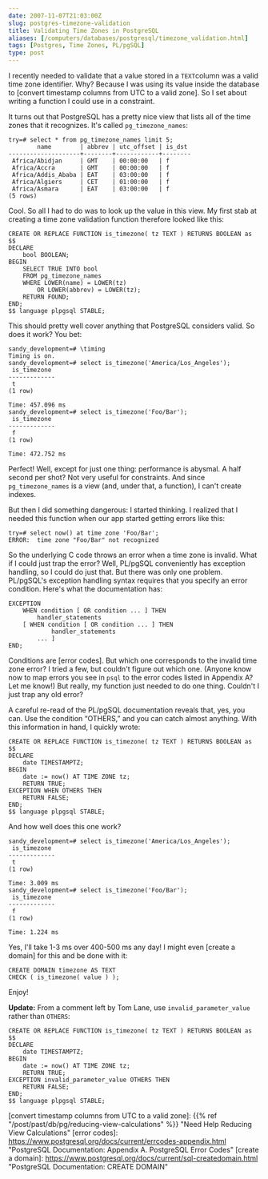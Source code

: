 ```yaml
--- 
date: 2007-11-07T21:03:00Z
slug: postgres-timezone-validation
title: Validating Time Zones in PostgreSQL
aliases: [/computers/databases/postgresql/timezone_validation.html]
tags: [Postgres, Time Zones, PL/pgSQL]
type: post
---
```


I recently needed to validate that a value stored in a `TEXT`column was a valid
time zone identifier. Why? Because I was using its value inside the database to
[convert timestamp columns from UTC to a valid zone]. So I set about writing a
function I could use in a constraint.

It turns out that PostgreSQL has a pretty nice view that lists all of the time
zones that it recognizes. It's called `pg_timezone_names`:

    try=# select * from pg_timezone_names limit 5;
            name        | abbrev | utc_offset | is_dst 
    --------------------+--------+------------+--------
     Africa/Abidjan     | GMT    | 00:00:00   | f
     Africa/Accra       | GMT    | 00:00:00   | f
     Africa/Addis_Ababa | EAT    | 03:00:00   | f
     Africa/Algiers     | CET    | 01:00:00   | f
     Africa/Asmara      | EAT    | 03:00:00   | f
    (5 rows)

Cool. So all I had to do was to look up the value in this view. My first stab at
creating a time zone validation function therefore looked like this:


``` postgres
CREATE OR REPLACE FUNCTION is_timezone( tz TEXT ) RETURNS BOOLEAN as $$
DECLARE
    bool BOOLEAN;
BEGIN
    SELECT TRUE INTO bool
    FROM pg_timezone_names
    WHERE LOWER(name) = LOWER(tz)
        OR LOWER(abbrev) = LOWER(tz);
    RETURN FOUND;
END;
$$ language plpgsql STABLE;
```

This should pretty well cover anything that PostgreSQL considers valid. So does
it work? You bet:

    sandy_development=# \timing
    Timing is on.
    sandy_development=# select is_timezone('America/Los_Angeles');
     is_timezone 
    -------------
     t
    (1 row)

    Time: 457.096 ms
    sandy_development=# select is_timezone('Foo/Bar');
     is_timezone 
    -------------
     f
    (1 row)

    Time: 472.752 ms

Perfect! Well, except for just one thing: performance is abysmal. A half second
per shot? Not very useful for constraints. And since `pg_timezone_names` is a
view (and, under that, a function), I can't create indexes.

But then I did something dangerous: I started thinking. I realized that I needed
this function when our app started getting errors like this:

    try=# select now() at time zone 'Foo/Bar';
    ERROR:  time zone "Foo/Bar" not recognized

So the underlying C code throws an error when a time zone is invalid. What if I
could just trap the error? Well, PL/pgSQL conveniently has exception handling,
so I could do just that. But there was only one problem. PL/pgSQL's exception
handling syntax requires that you specify an error condition. Here's what the
documentation has:

``` postgres
EXCEPTION
    WHEN condition [ OR condition ... ] THEN
        handler_statements
    [ WHEN condition [ OR condition ... ] THEN
            handler_statements
        ... ]
END;
```

Conditions are [error codes]. But which one corresponds to the invalid time zone
error? I tried a few, but couldn't figure out which one. (Anyone know now to map
errors you see in `psql` to the error codes listed in Appendix A? Let me know!)
But really, my function just needed to do one thing. Couldn't I just trap any
old error?

A careful re-read of the PL/pgSQL documentation reveals that, yes, you can. Use
the condition “OTHERS,” and you can catch almost anything. With this information
in hand, I quickly wrote:

``` postgres
CREATE OR REPLACE FUNCTION is_timezone( tz TEXT ) RETURNS BOOLEAN as $$
DECLARE
    date TIMESTAMPTZ;
BEGIN
    date := now() AT TIME ZONE tz;
    RETURN TRUE;
EXCEPTION WHEN OTHERS THEN
    RETURN FALSE;
END;
$$ language plpgsql STABLE;
```

And how well does this one work?

    sandy_development=# select is_timezone('America/Los_Angeles');
     is_timezone 
    -------------
     t
    (1 row)

    Time: 3.009 ms
    sandy_development=# select is_timezone('Foo/Bar');
     is_timezone 
    -------------
     f
    (1 row)

    Time: 1.224 ms

Yes, I'll take 1-3 ms over 400-500 ms any day! I might even [create a domain]
for this and be done with it:

``` postgres
CREATE DOMAIN timezone AS TEXT
CHECK ( is_timezone( value ) );
```

Enjoy!

**Update:** From a comment left by Tom Lane, use `invalid_parameter_value`
rather than `OTHERS`:

``` postgres
CREATE OR REPLACE FUNCTION is_timezone( tz TEXT ) RETURNS BOOLEAN as $$
DECLARE
    date TIMESTAMPTZ;
BEGIN
    date := now() AT TIME ZONE tz;
    RETURN TRUE;
EXCEPTION invalid_parameter_value OTHERS THEN
    RETURN FALSE;
END;
$$ language plpgsql STABLE;
```

  [convert timestamp columns from UTC to a valid zone]: {{% ref "/post/past/db/pg/reducing-view-calculations" %}}
    "Need Help Reducing View Calculations"
  [error codes]: https://www.postgresql.org/docs/current/errcodes-appendix.html
    "PostgreSQL Documentation: Appendix A. PostgreSQL Error Codes"
  [create a domain]: https://www.postgresql.org/docs/current/sql-createdomain.html
    "PostgreSQL Documentation: CREATE DOMAIN"
